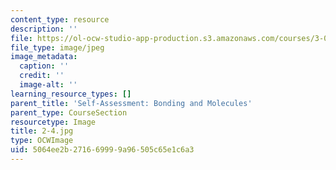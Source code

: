 ```yaml
---
content_type: resource
description: ''
file: https://ol-ocw-studio-app-production.s3.amazonaws.com/courses/3-091sc-introduction-to-solid-state-chemistry-fall-2010/5064ee2b271669999a96505c65e1c6a3_2-4.jpg
file_type: image/jpeg
image_metadata:
  caption: ''
  credit: ''
  image-alt: ''
learning_resource_types: []
parent_title: 'Self-Assessment: Bonding and Molecules'
parent_type: CourseSection
resourcetype: Image
title: 2-4.jpg
type: OCWImage
uid: 5064ee2b-2716-6999-9a96-505c65e1c6a3
---
```

